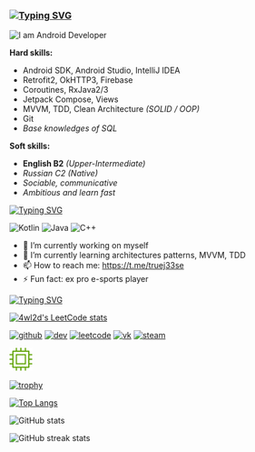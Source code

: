 ### [![Typing SVG](https://readme-typing-svg.herokuapp.com?font=Chivo+Mono&size=35&duration=3000&pause=500&color=000000&background=FFFFFF&vCenter=true&multiline=true&repeat=false&width=700&height=95&lines=Hi+there%2C%F0%9F%91%8B+my+name+is+Vladislav;I+am+Android+Developer%F0%9F%93%B1)](https://git.io/typing-svg)
![I am Android Developer](https://ie.wampi.ru/2023/04/08/New-Project.jpg)

**Hard skills:**

* Android SDK, Android Studio, IntelliJ IDEA
* Retrofit2, OkHTTP3, Firebase
* Coroutines, RxJava2/3
* Jetpack Compose, Views
* MVVM, TDD, Clean Architecture *(SOLID / OOP)*
* Git
* *Base knowledges of SQL*

**Soft skills:**
* **English B2** *(Upper-Intermediate)*
*  *Russian C2* *(Native)*
* *Sociable, communicative*
* *Ambitious and learn fast*

[![Typing SVG](https://readme-typing-svg.herokuapp.com?font=Fira+Code&size=37&pause=1000&color=000000&background=FFFFFF&vCenter=true&repeat=false&width=435&lines=Languages+i+prefer%3A)](https://git.io/typing-svg)

![Kotlin](https://img.shields.io/badge/kotlin-%237F52FF.svg?style=for-the-badge&logo=kotlin&logoColor=white)
![Java](https://img.shields.io/badge/java-%23ED8B00.svg?style=for-the-badge&logo=java&logoColor=white)
![C++](https://img.shields.io/badge/c++-%2300599C.svg?style=for-the-badge&logo=c%2B%2B&logoColor=white)

- 🔭 I’m currently working on myself 
- 🌱 I’m currently learning architectures patterns, MVVM, TDD 
- 📫 How to reach me: https://t.me/truej33se 
- ⚡ Fun fact: ex pro e-sports player

[![Typing SVG](https://readme-typing-svg.herokuapp.com?font=Fira+Code&size=35&pause=1000&color=000000&background=FFFFFF&vCenter=true&repeat=false&width=435&lines=My+LeetCode+stats%3A)](https://git.io/typing-svg)

[![4wl2d's LeetCode stats](https://leetcode-stats-six.vercel.app/api?username=truej33se)](https://leetcode.com/truej33se/)

[<img src='https://cdn.jsdelivr.net/npm/simple-icons@3.0.1/icons/github.svg' alt='github' height='40'>](https://github.com/4wl2d)  [<img src='https://cdn.jsdelivr.net/npm/simple-icons@3.0.1/icons/dev-dot-to.svg' alt='dev' height='40'>](https://dev.to/4wl2d)  [<img src='https://cdn.jsdelivr.net/npm/simple-icons@3.0.1/icons/leetcode.svg' alt='leetcode' height='40'>](https://leetcode.com/truej33se/)  [<img src='https://cdn.jsdelivr.net/npm/simple-icons@3.0.1/icons/vk.svg' alt='vk' height='40'>](https://vk.com/tru33)  [<img src='https://cdn.jsdelivr.net/npm/simple-icons@3.0.1/icons/steam.svg' alt='steam' height='40'>](https://steamcommunity.com/id/4wl2d/)  

<a href='https://docs.github.com/en/developers'><img src='https://raw.githubusercontent.com/acervenky/animated-github-badges/master/assets/devbadge.gif' width='40' height='40'></a> 

[![trophy](https://github-profile-trophy.vercel.app/?username=4wl2d)](https://github.com/ryo-ma/github-profile-trophy)

[![Top Langs](https://github-readme-stats.vercel.app/api/top-langs/?username=4wl2d)](https://github.com/anuraghazra/github-readme-stats)

![GitHub stats](https://github-readme-stats.vercel.app/api?username=4wl2d&show_icons=true)  

![GitHub streak stats](https://streak-stats.demolab.com/?user=4wl2d)  

